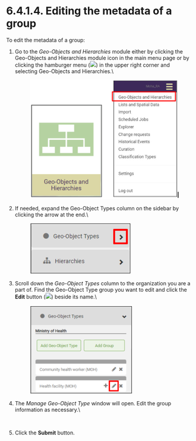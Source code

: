 # 6.4.1.4. Editing the metadata of a group

To edit the metadata of a group:

1.  Go to the _Geo-Objects and Hierarchies_ module either by clicking the Geo-Objects and Hierarchies module icon in the main menu page or by clicking the hamburger menu (![](https://lh3.googleusercontent.com/iuPmL\_Z1smFoRNK34qpVh9--96pLjj8A-P4QdCAlpcvxkSIfD3bihusMrW6MlenmddHse4DMtkIfNaLzts2tH95aM8vei5RBC6-FuLkbYRi4j4V9LiSgid0KfK2wPUgPo-Oim\_IF7FqvJW8Ck-ESi0sPLJ2Hi6rets24LbXMhLUD7h3zOJePImZz)) in the upper right corner and selecting Geo-Objects and Hierarchies.\


    <figure><img src="../../../../../.gitbook/assets/image (1) (1) (1) (1).png" alt=""><figcaption></figcaption></figure>
2.  If needed, expand the Geo-Object Types column on the sidebar by clicking the arrow at the end.\


    <figure><img src="../../../../../.gitbook/assets/image (6) (1) (1).png" alt=""><figcaption></figcaption></figure>
3.  Scroll down the _Geo-Object Types_ column to the organization you are a part of. Find the Geo-Object Type group you want to edit and click the **Edit** button (![](https://lh5.googleusercontent.com/eWbIfLxWl4e8EDQxhct0paMJLckzJIfSi1K3wE4RtIDwyiWkSj73jYAYwkyoa-MkAjmqYo96Ete6QlKkUQ0omVtCFnaH6LfJRAPZrmrbDaSTWLHSImgY-cm-4P4S8h-Pgz0K9ql8d1nuIleRLMN\_0Yzbajxj37KP5XNSfKtF3Lhs4O1ZVIK9S3PR)) beside its name.\


    <figure><img src="../../../../../.gitbook/assets/image (15) (1).png" alt=""><figcaption></figcaption></figure>
4.  The _Manage Geo-Object Type_ window will open. Edit the group information as necessary.\


    <figure><img src="https://lh5.googleusercontent.com/LUq2gF_rVLwaPqF1NQMcWjIxUWTeO7DzHB0lk4PKjennvyCI0HOu0gbn7-VZ7xpza9H1DwpQyKpg_ISpnW2A62Gt2TS8HBAnnVUi2wFfeMrLnTQ0roHYhx4HB2Q6FHKoPulHgxzOBq6frlLbwQu_BK-18-LPIOV69fWPPULED_ytG0tQTD7oduge" alt=""><figcaption></figcaption></figure>
5. Click the **Submit** button.
